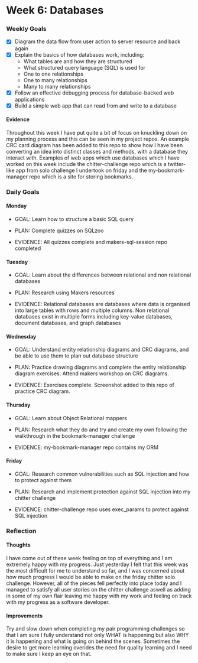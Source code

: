 # Week 6: Databases

### Weekly Goals
- [x] Diagram the data flow from user action to server resource and back again
- [x] Explain the basics of how databases work, including:
    *  What tables are and how they are structured
    *  What structured query language (SQL) is used for
    *  One to one relationships
    *  One to many relationships
    *  Many to many relationships
- [x] Follow an effective debugging process for database-backed web applications
- [x] Build a simple web app that can read from and write to a database

#### Evidence
Throughout this week I have put quite a bit of focus on knuckling down on my planning  process and this can be seen in my project repos. An example CRC card diagram has been added to this repo to show how I have been converting an idea into distinct classes and methods, with a database they interact with. Examples of web apps which use databases which I have worked on this week include the chitter-challenge repo which is a twitter-like app from solo challenge I undertook on friday and the my-bookmark-manager repo which is a site for storing bookmarks.

### Daily Goals
#### Monday
* GOAL: Learn how to structure a basic SQL query

* PLAN: Complete quizzes on SQLzoo

* EVIDENCE: All quizzes complete and makers-sql-session repo completed

#### Tuesday
* GOAL: Learn about the differences between relational and non relational databases

* PLAN:  Research using Makers resources

* EVIDENCE: Relational databases are databases where data is organised into large tables with rows and multiple columns. Non relational databases exist in multiple forms including key-value databases, document databases, and graph databases

#### Wednesday
* GOAL: Understand entity relationship diagrams and CRC diagrams, and be able to use them to plan out database structure

* PLAN: Practice drawing diagrams and complete the entity relationship diagram exercises. Attend makers workshop on CRC diagrams.

* EVIDENCE: Exercises complete. Screenshot added to this repo of practice CRC diagram.

#### Thursday
* GOAL: Learn about Object Relational mappers

* PLAN: Research what they do and try and create my own following the walkthrough in the bookmark-manager challenge

* EVIDENCE: my-bookmark-manager repo contains my ORM

#### Friday
* GOAL: Research common vulnerabilities such as SQL injection and how to protect against them

* PLAN: Research and implement protection against SQL injection into my chitter challenge

* EVIDENCE:  chitter-challenge repo uses exec_params to protect against SQL injection

### Reflection
#### Thoughts
I have come out of these week feeling on top of everything and I am extremely happy with my progress. Just yesterday I felt that this week was the most difficult for me to understand so far, and I was concerned about how much progress I would be able to make on the friday chitter solo challenge. However, all of the pieces fell perfectly into place today and I managed to satisfy all user stories on the chitter challenge aswell as adding in some of my own flair leaving me happy with my work and feeling on track with my progress as a software developer.

#### Improvements
Try and slow down when completing my pair programming challenges so that I am sure I fully understand not only WHAT is happening but also WHY it is happening and what is going on behind the scenes. Sometimes the desire to get more learning overides the need for quality learning and I need to make sure I keep an eye on that.
